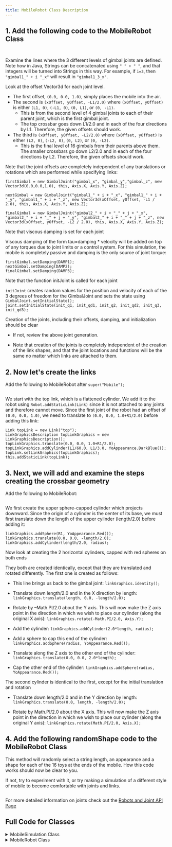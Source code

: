 ```yaml
---
title: MobileRobot Class Description
---
```


## 1. Add the following code to the MobileRobot Class

<pre><code data-url-index="0" data-snippet="portion" data-start="public MobileRobot()" data-end="&#10&#10" id="MobileRobotConstructor1"></code></pre>
<pre><code data-url-index="0" data-snippet="portion" data-start="// create first gimbal joint" data-end=" /**&#10    * Initializes a GimbalJoint to a random initial position and velocity." id="MobileRobotConstructor2"></code></pre>

Examine the lines where the 3 different levels of gimbal joints are defined. Note how in Java, Strings can be concatenated using `" " + " "`, and that integers will be turned into Strings in this way. For example, if `i=3`, then `"gimbal1_" + i "_x"` will result in `"gimbal1_3_x"`.
   
   Look at the offset Vector3d for each joint level. 
   
   * The first offset, `(0.0, 0.0, 1.0)`, simply places the mobile into the air. 
   * The second is `(xOffset, yOffset, -L1/2.0)` where `(xOffset, yOffset)` is either `(L1, 0)`, `(-L1, 0)`, `(0, L1)`, or `(0, -L1)`. 
       * This is from the second level of 4 gimbal joints to each of their parent joint, which is the first gimbal joint. 
       * The top crossbar goes down L1/2.0 and in each of the four directions by L1. Therefore, the given offsets should work. 
   * The third is `(xOffset, yOffset, -L2/2.0)` where `(xOffset, yOffset)` is either `(L2, 0)`, `(-L2, 0)`, `(0, L2)`, or `(0, -L2)`.
       * This is the final level of 16 gimbals from their parents above them. The smaller crossbars go down L2/2.0 and in each of the four directions by L2. Therefore, the given offsets should work. 
   
   
   
Note that the joint offsets are completely independent of any translations or rotations which are performed while specifying links:
   
   `firstGimbal = new GimbalJoint("gimbal_x", "gimbal_y","gimbal_z", new Vector3d(0.0,0.0,1.0), this, Axis.X, Axis.Y, Axis.Z);`  
   
   `nextGimbal = new GimbalJoint("gimbal1_" + i + "_x", "gimbal1_" + i + "_y", "gimbal1_" + i + "_z", new Vector3d(xOffset, yOffset, -L1 / 2.0), this, Axis.X, Axis.Y, Axis.Z);`  
   
   `finalGimbal = new GimbalJoint("gimbal2_" + i + "_" + j + "_x", "gimbal2_" + i + "_" + j + "_y", "gimbal2_" + i + "_" + j + "_z", new Vector3d(xOffset, yOffset, -L2 / 2.0), this, Axis.X, Axis.Y, Axis.Z);`
    
    
Note that viscous damping is set for each joint

   Viscous damping of the form tau=damping * velocity will be added on top of any torques due to joint limits or a control system. For this simulation, the mobile is completely passive and damping is the only source of joint torque:
   
   `firstGimbal.setDamping(DAMP1);`  
   `nextGimbal.setDamping(DAMP2);`  
   `finalGimbal.setDamping(DAMP3);`
    
    
    
Note that the function initJoint is called for each joint

   `initJoint` creates random values for the position and velocity of each of the 3 degrees of freedom for the GimbalJoint and sets the state using `GimbalJoint.setInitialState();`  
   `joint.setInitialState(init_q1, init_qd1, init_q2, init_qd2, init_q3, init_qd3);`
   
   
   
Creation of the joints, including their offsets, damping, and initialization should be clear

   * If not, review the above joint generation.
   
   * Note that creation of the joints is completely independent of the creation of the link shapes, and that the joint locations and functions will be the same no matter which links are attached to them.
   

## 2. Now let's create the links
   Add the following to MobileRobot after `super("Mobile");`
   
<pre><code data-url-index="0" data-snippet="portion" data-start="// Create the top" data-end="// create first gimbal joint at the top of the mobile" id="MobileRobotCreateLinks"></code></pre>

We start with the top link, which is a flattened cylinder.
We add it to the robot using `Robot.addStaticLink(Link)` since it is not attached to any joints and therefore cannot move.
Since the first joint of the robot had an offset of `(0.0, 0.0, 1.0)`, we need to translate to `(0.0, 0.0, 1.0+R1/2.0)` before adding this link:

   `Link topLink = new Link("top");`      
   `LinkGraphicsDescription topLinkGraphics = new LinkGraphicsDescription();`  
   `topLinkGraphics.translate(0.0, 0.0, 1.0+R1/2.0);`  
   `topLinkGraphics.addCylinder(L1/60.0, L1/3.0, YoAppearance.DarkBlue());`  
   `topLink.setLinkGraphics(topLinkGraphics);`  
   `this.addStaticLink(topLink);`


## 3. Next, we will add and examine the steps creating the crossbar geometry
   Add the following to MobileRobot:
<pre><code data-url-index="0" data-snippet="portion" data-start="/**&#10    * Creates a cross bar link from the given parameters." data-end=" /**&#10    *" id="MobileRobotCrossBar"></code></pre>

We first create the upper sphere-capped cylinder which projects downward. Since the origin of a cylinder is the center of its base, we must first translate down the length of the upper cylinder (length/2.0) before adding it:
   
   `linkGraphics.addSphere(R1, YoAppearance.Red());`  
   `linkGraphics.translate(0.0, 0.0, -length/2.0);`   
   `linkGraphics.addCylinder(length/2.0, radius);`  

Now look at creating the 2 horizontal cylinders, capped with red spheres on both ends

They both are created identically, except that they are translated and rotated differently. The first one is created as follows:
      
   * This line brings us back to the gimbal joint: `linkGraphics.identity();`   
 
   * Translate down length/2.0 and in the X direction by length: `linkGraphics.translate(length, 0.0, -length/2.0);`   
      
   * Rotate by –Math.PI/2.0 about the Y axis. This will now make the Z axis point in the direction in which we wish to place our cylinder (along the original X axis): `linkGraphics.rotate(-Math.PI/2.0, Axis.Y);`
       
   * Add the cylinder: `linkGraphics.addCylinder(2.0*length, radius);`
        
   * Add a sphere to cap this end of the cylinder: `linkGraphics.addSphere(radius, YoAppearance.Red());`
            
   * Translate along the Z axis to the other end of the cylinder: `linkGraphics.translate(0.0, 0.0, 2.0*length);`
       
   * Cap the other end of the cylinder: `linkGraphics.addSphere(radius, YoAppearance.Red());`


The second cylinder is identical to the first, except for the initial translation and rotation
       
   * Translate down length/2.0 and in the Y direction by length: `linkGraphics.translate(0.0, length, -length/2.0);`
       
   * Rotate by Math.PI/2.0 about the X axis. This will now make the Z axis point in the direction in which we wish to place our cylinder (along the original Y axis): `linkGraphics.rotate(Math.PI/2.0, Axis.X);`
   
   
## 4. Add the following randomShape code to the MobileRobot Class

This method will randomly select a string length, an appearance and a shape for each of the 16 toys at the ends of the mobile. How this code works should now be clear to you.

If not, try to experiment with it, or try making a simulation of a different style of mobile to become comfortable with joints and links.

<pre><code data-url-index="0" data-snippet="portion" data-start="/**&#10    * Generates a random link shape with a thin cylinder" id="MobileRobotRandomShape"></code></pre>


For more detailed information on joints check out the [Robots and Joint API Page](https://ihmcroboticsdocs.github.io/simulation-construction-set/docs/01-definition-robot.html)


## Full Code for Classes
<details>
<summary>MobileSimulation Class</summary>
<pre><code data-url-index="1" data-snippet="complete" id="MobileSimClass"></code></pre>
</details>

<details>
<summary>MobileRobot Class</summary>
<pre><code data-url-index="0" data-snippet="complete" id="MobileRobotClass"></code></pre>
</details>

<script src="../snippetautomation/codesnippets.js" sources=Array.of("https://rawgit.com/ihmcrobotics/ihmc-open-robotics-software/master/example-simulations/src/main/java/us/ihmc/exampleSimulations/mobile/MobileRobot.java","https://rawgit.com/ihmcrobotics/ihmc-open-robotics-software/master/example-simulations/src/main/java/us/ihmc/exampleSimulations/mobile/MobileSimulation.java")></script>
